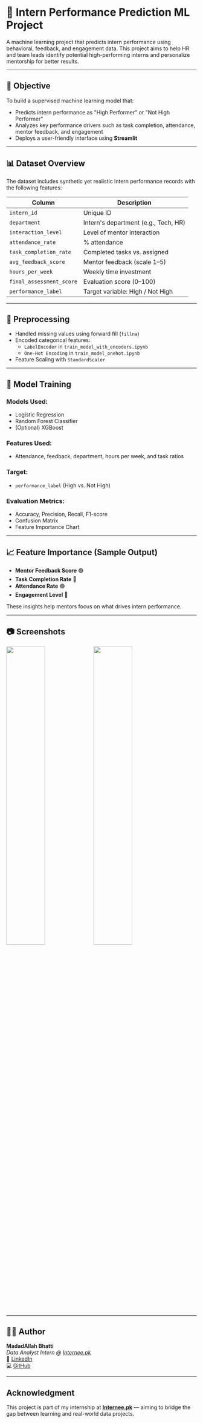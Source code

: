 # 🎯 Intern Performance Prediction ML Project

A machine learning project that predicts intern performance using behavioral, feedback, and engagement data. This project aims to help HR and team leads identify potential high-performing interns and personalize mentorship for better results.

---

## 📌 Objective

To build a supervised machine learning model that:
- Predicts intern performance as "High Performer" or "Not High Performer"
- Analyzes key performance drivers such as task completion, attendance, mentor feedback, and engagement
- Deploys a user-friendly interface using **Streamlit**

---

## 📊 Dataset Overview

The dataset includes synthetic yet realistic intern performance records with the following features:

| Column | Description |
|--------|-------------|
| `intern_id` | Unique ID |
| `department` | Intern's department (e.g., Tech, HR) |
| `interaction_level` | Level of mentor interaction |
| `attendance_rate` | % attendance |
| `task_completion_rate` | Completed tasks vs. assigned |
| `avg_feedback_score` | Mentor feedback (scale 1–5) |
| `hours_per_week` | Weekly time investment |
| `final_assessment_score` | Evaluation score (0–100) |
| `performance_label` | Target variable: High / Not High |

---

## 🧹 Preprocessing

- Handled missing values using forward fill (`fillna`)
- Encoded categorical features:
  - `LabelEncoder` in `train_model_with_encoders.ipynb`
  - `One-Hot Encoding` in `train_model_onehot.ipynb`
- Feature Scaling with `StandardScaler`

---

## 🧠 Model Training

### Models Used:
- Logistic Regression
- Random Forest Classifier
- (Optional) XGBoost

### Features Used:
- Attendance, feedback, department, hours per week, and task ratios

### Target:
- `performance_label` (High vs. Not High)

### Evaluation Metrics:
- Accuracy, Precision, Recall, F1-score
- Confusion Matrix
- Feature Importance Chart

---

## 📈 Feature Importance (Sample Output)

- **Mentor Feedback Score** 🟢  
- **Task Completion Rate** 🔵  
- **Attendance Rate** 🟣  
- **Engagement Level** 🔴  

These insights help mentors focus on what drives intern performance.

---

## 📷 Screenshots

<p float="left">
  <img src="screenshots/form_input.png" width="45%"/>
  <img src="screenshots/prediction_result.png" width="45%"/>
</p>

---

## 👨‍💻 Author

**MadadAllah Bhatti**  
_Data Analyst Intern @ [Internee.pk](https://www.internee.pk/)_  
🔗 [LinkedIn](https://www.linkedin.com/in/your-link)  
💻 [GitHub](https://github.com/your-github)

---

## Acknowledgment

This project is part of my internship at **[Internee.pk](https://www.internee.pk/)** — aiming to bridge the gap between learning and real-world data projects.

